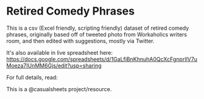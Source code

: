 # Retired Comedy Phrases
This is a csv (Excel friendly, scripting friendly) dataset of retired comedy phrases, originally based off of tweeted photo from Workaholics writers room, and then edited with suggestions, mostly via Twitter.

It's also available in live spreadsheet here:
https://docs.google.com/spreadsheets/d/1GaLfiBnKhnuhA0QcXcFgnprIlV7uMoeza7IUnMM6Gjs/edit?usp=sharing

For full details, read:

This is a @casualsheets project/resource.
